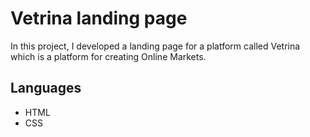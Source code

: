 # Vetrina landing page

In this project, I developed a landing page for a platform called Vetrina
which is a platform for creating Online Markets.

## Languages

-   HTML
-   CSS
